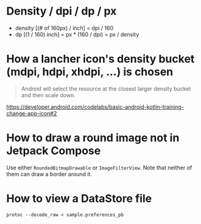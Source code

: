 # Density / dpi / dp / px
* density [(# of 160px) / inch] = dpi / 160
* dp [(1 / 160) inch] = px * (160 / dpi) = px / density

# How a lancher icon's density bucket (mdpi, hdpi,  xhdpi, ...) is chosen
> Android will select the resource at the closest larger density bucket and then scale down.

https://developer.android.com/codelabs/basic-android-kotlin-training-change-app-icon#2

# How to draw a round image not in Jetpack Compose
Use either `RoundedBitmapDrawable` or `ImageFilterView`. Note that neither of them can draw a border around it.

# How to view a DataStore file
```shell
protoc --decode_raw < sample.preferences_pb
```
